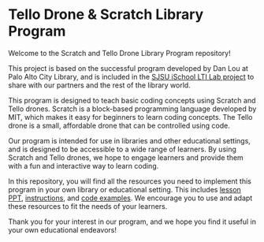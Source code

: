 # Tello Drone & Scratch Library Program

Welcome to the Scratch and Tello Drone Library Program repository! 

This project is based on the successful program developed by Dan Lou at Palo Alto City Library, and is included in the [SJSU iSchool LTI Lab project](https://ischool.sjsu.edu/library-technology-integration-lti-lab) to share with our partners and the rest of the library world.

This program is designed to teach basic coding concepts using Scratch and Tello drones. Scratch is a block-based programming language developed by MIT, which makes it easy for beginners to learn coding concepts. The Tello drone is a small, affordable drone that can be controlled using code.

Our program is intended for use in libraries and other educational settings, and is designed to be accessible to a wide range of learners. By using Scratch and Tello drones, we hope to engage learners and provide them with a fun and interactive way to learn coding.

In this repository, you will find all the resources you need to implement this program in your own library or educational setting. This includes [lesson PPT](https://docs.google.com/presentation/d/1H4kzaxZzpy5PRoRxw6RpIwBSZsW1XhMGrk17sfJikVg/edit#slide=id.g155bf2e5d64_0_21), [instructions](Instructions), and [code examples](Examples). We encourage you to use and adapt these resources to fit the needs of your learners.

Thank you for your interest in our program, and we hope you find it useful in your own educational endeavors!
